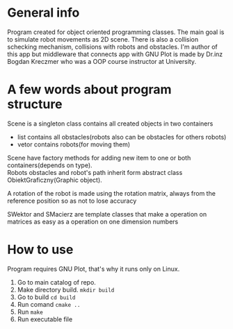 # General info
Program created for object oriented programming classes. The main goal is to simulate robot movements as 2D scene. There is also a collision schecking mechanism, collisions with robots and obstacles. I'm author of this app but middleware that connects app with GNU Plot is made by Dr.inz Bogdan Kreczmer who was a OOP course instructor at University.

# A few words about program structure

Scene is a singleton class contains all created objects in two containers  
- list contains all obstacles(robots also can be obstacles for others robots)
- vetor contains robots(for moving them)

Scene have factory methods for adding new item to one or both containers(depends on type).  
Robots obstacles and robot's path inherit form abstract class ObiektGraficzny(Graphic object).

A rotation of the robot is made using the rotation matrix, always from the reference position so as not to lose accuracy

SWektor and SMacierz are template classes that make a operation on matrices as easy as a operation on one dimension numbers

# How to use

Program requires GNU Plot, that's why it runs only on Linux.
1. Go to main catalog of repo.
2. Make directory build. `mkdir build`
3. Go to build `cd build`
4. Run comand `cmake ..`
5. Run `make`
6. Run executable file


